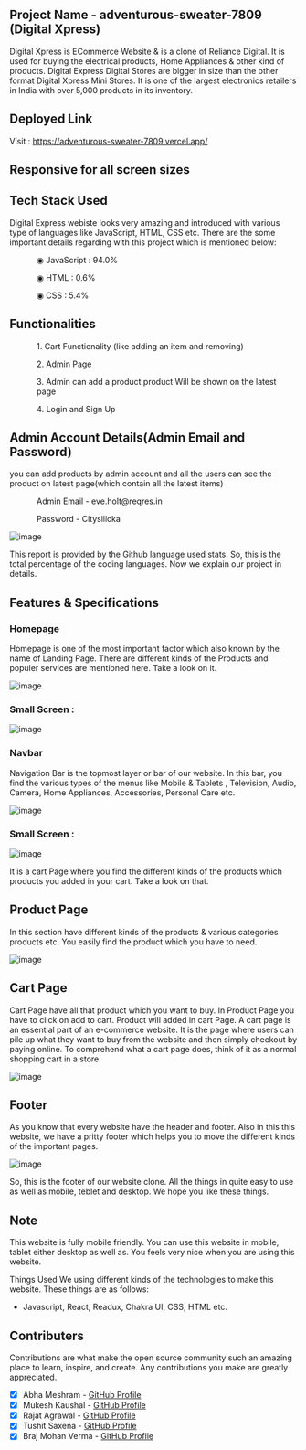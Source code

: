 ## Project Name -  adventurous-sweater-7809 (Digital Xpress)

Digital Xpress is ECommerce Website & is a clone of Reliance Digital. It is used for buying the electrical products, Home Appliances & other kind of products. Digital Express Digital Stores are bigger in size than the other format Digital Xpress Mini Stores. It is one of the largest electronics retailers in India with over 5,000 products in its inventory.

## Deployed Link

Visit : https://adventurous-sweater-7809.vercel.app/

## Responsive for all screen sizes

## Tech Stack Used

Digital Express webiste looks very amazing and introduced with various type of languages like JavaScript, HTML, CSS etc. There are the some important details regarding with this project which is mentioned below:

<ul dir="auto">
 <ol dir="auto">◉ JavaScript : 94.0%</ol>
 <ol dir="auto">◉ HTML : 0.6%</ol>
 <ol dir="auto">◉ CSS : 5.4%</ol>
 </ul>
 
 ## Functionalities
 
 <ul dir="auto">
 
 <ol dir="auto">1. Cart Functionality (like adding an item and removing) </ol>
 <ol dir="auto">2. Admin Page</ol>
 <ol dir="auto">3. Admin can add a product product Will be shown on the latest page </ol>
 <ol dir="auto">4. Login and Sign Up </ol>
 </ul>
 
 ## Admin Account Details(Admin Email and Password)
 
 <p>you can add products by admin account and all the users can see the product on latest page(which contain all the latest items)</p>
 
  <ul dir="auto">
 
 <ol dir="auto">Admin Email - eve.holt@reqres.in </ol>
 <ol dir="auto">Password - Citysilicka</ol>
 
 </ul>
 
 ![image](https://user-images.githubusercontent.com/97522154/214007653-2b25072e-ae3d-46c8-81b3-446c0407f1a2.png)

This report is provided by the Github language used stats. So, this is the total percentage of the coding languages. Now we explain our project in details.

## Features & Specifications

### Homepage

Homepage is one of the most important factor which also known by the name of Landing Page. There are different kinds of the Products and populer services are mentioned here. Take a look on it.

![image](https://user-images.githubusercontent.com/97522154/214004365-b4201ea2-9842-4460-8a15-471a41b2d02e.png)

### Small Screen : 

![image](https://user-images.githubusercontent.com/97522154/214005203-af365563-09d6-4ddb-9b95-dc38fb1d7892.png)


### Navbar

Navigation Bar is the topmost layer or bar of our website. In this bar, you find the various types of the menus like Mobile & Tablets , Television, Audio, Camera, Home Appliances, Accessories, Personal Care etc.

![image](https://user-images.githubusercontent.com/97522154/214004921-ac555b3a-248a-41b5-8b55-7d8ab017e9bc.png)

### Small Screen : 

![image](https://user-images.githubusercontent.com/97522154/214005398-f128c69b-cced-40d0-8c2a-6aed5330035d.png)

It is a cart Page where you find the different kinds of the products which products you added in your cart. Take a look on that.

## Product Page

In this section have different kinds of the products & various categories products etc. You easily find the product which you have to need.

![image](https://user-images.githubusercontent.com/97522154/214007279-0ec6c82c-4548-490a-bfdb-77e74ba2e52d.png)

## Cart Page 

Cart Page have all that product which you want to buy. In Product Page you have to click on add to cart. Product will added in cart Page. A cart page is an essential part of an e-commerce website. It is the page where users can pile up what they want to buy from the website and then simply checkout by paying online. To comprehend what a cart page does, think of it as a normal shopping cart in a store.

![image](https://user-images.githubusercontent.com/97522154/214007996-64f8eae6-f463-4119-8521-689233c54d16.png)

## Footer

As you know that every website have the header and footer. Also in this this website, we have a pritty footer which helps you to move the different kinds of the important pages.

![image](https://user-images.githubusercontent.com/97522154/214005797-8628bda3-89fc-4c73-8bfd-c9afef3a8664.png)

So, this is the footer of our website clone. All the things in quite easy to use as well as mobile, teblet and desktop. We hope you like these things.

## Note

This website is fully mobile friendly. You can use this website in mobile, tablet either desktop as well as. You feels very nice when you are using this website.

Things Used
We using different kinds of the technologies to make this website. These things are as follows:

- Javascript, React, Readux, Chakra UI, CSS, HTML etc.

## Contributers

 Contributions are what make the open source community such an amazing place to learn, inspire, and create. Any contributions you make are greatly appreciated.

- [x] Abha Meshram - [GitHub Profile](https://github.com/abha2510)
- [x] Mukesh Kaushal - [GitHub Profile](https://github.com/imukeshkaushal) 
- [x] Rajat Agrawal - [GitHub Profile](https://github.com/agrawalrajat310)
- [x] Tushit Saxena - [GitHub Profile](https://github.com/tushit99)
- [x] Braj Mohan Verma - [GitHub Profile](https://github.com/vermabraj)

